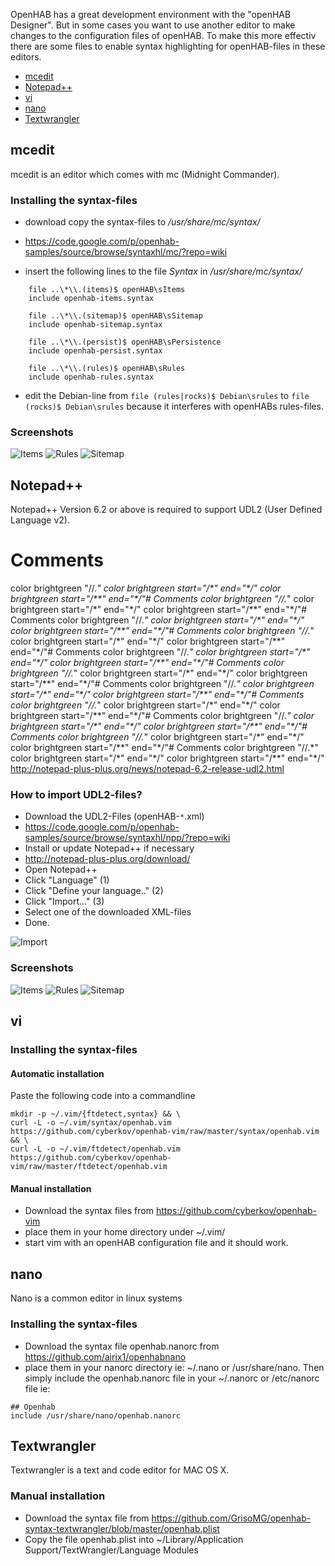 OpenHAB has a great development environment with the "openHAB Designer".
But in some cases you want to use another editor to make changes to the configuration files of openHAB.
To make this more effectiv there are some files to enable syntax highlighting for openHAB-files in these editors.

* [mcedit](Syntax-Highlighting-for-external-editors#mcedit)
* [Notepad++](Syntax-Highlighting-for-external-editors#notepad)
* [vi](Syntax-Highlighting-for-external-editors#vi)
* [nano](Syntax-Highlighting-for-external-editors#nano)
* [Textwrangler](Syntax-Highlighting-for-external-editors#textwrangler)

## mcedit

mcedit is an editor which comes with mc (Midnight Commander).


### Installing the syntax-files

- download copy the syntax-files to */usr/share/mc/syntax/*
- https://code.google.com/p/openhab-samples/source/browse/syntaxhl/mc/?repo=wiki

- insert the following lines to the file *Syntax* in */usr/share/mc/syntax/*
```
    file ..\*\\.(items)$ openHAB\sItems 
    include openhab-items.syntax  
     
    file ..\*\\.(sitemap)$ openHAB\sSitemap 
    include openhab-sitemap.syntax
     
    file ..\*\\.(persist)$ openHAB\sPersistence
    include openhab-persist.syntax
     
    file ..\*\\.(rules)$ openHAB\sRules
    include openhab-rules.syntax 
```
- edit the Debian-line from
`file (rules|rocks)$ Debian\srules`
to 
`file (rocks)$ Debian\srules`
because it interferes with openHABs rules-files.

### Screenshots
![Items](http://wiki.openhab-samples.googlecode.com/hg/screenshots/syntaxhl_mc_items.png "Items")
![Rules](http://wiki.openhab-samples.googlecode.com/hg/screenshots/syntaxhl_mc_rules.png "Rules")
![Sitemap](http://wiki.openhab-samples.googlecode.com/hg/screenshots/syntaxhl_mc_sitemap.png "Sitemap")

## Notepad++

Notepad++ Version 6.2 or above is required to support UDL2 (User Defined Language v2).
# Comments
color brightgreen "//.*"
color brightgreen start="/\*" end="\*/"
color brightgreen start="/\*\*" end="\*/"# Comments
color brightgreen "//.*"
color brightgreen start="/\*" end="\*/"
color brightgreen start="/\*\*" end="\*/"# Comments
color brightgreen "//.*"
color brightgreen start="/\*" end="\*/"
color brightgreen start="/\*\*" end="\*/"# Comments
color brightgreen "//.*"
color brightgreen start="/\*" end="\*/"
color brightgreen start="/\*\*" end="\*/"# Comments
color brightgreen "//.*"
color brightgreen start="/\*" end="\*/"
color brightgreen start="/\*\*" end="\*/"# Comments
color brightgreen "//.*"
color brightgreen start="/\*" end="\*/"
color brightgreen start="/\*\*" end="\*/"# Comments
color brightgreen "//.*"
color brightgreen start="/\*" end="\*/"
color brightgreen start="/\*\*" end="\*/"# Comments
color brightgreen "//.*"
color brightgreen start="/\*" end="\*/"
color brightgreen start="/\*\*" end="\*/"# Comments
color brightgreen "//.*"
color brightgreen start="/\*" end="\*/"
color brightgreen start="/\*\*" end="\*/"# Comments
color brightgreen "//.*"
color brightgreen start="/\*" end="\*/"
color brightgreen start="/\*\*" end="\*/"# Comments
color brightgreen "//.*"
color brightgreen start="/\*" end="\*/"
color brightgreen start="/\*\*" end="\*/"
http://notepad-plus-plus.org/news/notepad-6.2-release-udl2.html

### How to import UDL2-files?

- Download the UDL2-Files (openHAB-`*`.xml)
- https://code.google.com/p/openhab-samples/source/browse/syntaxhl/npp/?repo=wiki
- Install or update Notepad++ if necessary
- http://notepad-plus-plus.org/download/
- Open Notepad++
- Click "Language" (1)
- Click "Define your language.." (2)
- Click "Import..." (3)
- Select one of the downloaded XML-files
- Done.

![Import](http://wiki.openhab-samples.googlecode.com/hg/screenshots/syntaxhl_npp_import_udl2.png "Import")

### Screenshots

![Items](http://wiki.openhab-samples.googlecode.com/hg/screenshots/syntaxhl_npp_items.png "Items")
![Rules](http://wiki.openhab-samples.googlecode.com/hg/screenshots/syntaxhl_npp_rules.png "Rules")
![Sitemap](http://wiki.openhab-samples.googlecode.com/hg/screenshots/syntaxhl_npp_sitemap.png "Sitemap")

## vi

### Installing the syntax-files
#### Automatic installation
Paste the following code into a commandline
```
mkdir -p ~/.vim/{ftdetect,syntax} && \
curl -L -o ~/.vim/syntax/openhab.vim https://github.com/cyberkov/openhab-vim/raw/master/syntax/openhab.vim && \
curl -L -o ~/.vim/ftdetect/openhab.vim https://github.com/cyberkov/openhab-vim/raw/master/ftdetect/openhab.vim
```

#### Manual installation
- Download the syntax files from https://github.com/cyberkov/openhab-vim
- place them in your home directory under ~/.vim/
- start vim with an openHAB configuration file and it should work.

## nano

Nano is a common editor in linux systems

### Installing the syntax-files
- Download the syntax file openhab.nanorc from https://github.com/airix1/openhabnano
- place them in your nanorc directory ie: ~/.nano or /usr/share/nano. Then simply include the openhab.nanorc file in your ~/.nanorc or /etc/nanorc file ie:
````
## Openhab
include /usr/share/nano/openhab.nanorc
````

## Textwrangler
Textwrangler is a text and code editor for MAC OS X.

### Manual installation

- Download the syntax file from https://github.com/GrisoMG/openhab-syntax-textwrangler/blob/master/openhab.plist
- Copy the file openhab.plist into ~/Library/Application Support/TextWrangler/Language Modules
